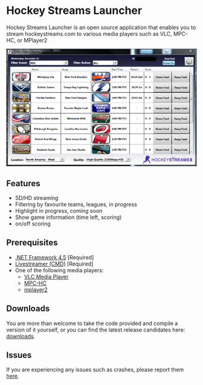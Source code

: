Hockey Streams Launcher
=====================
Hockey Streams Launcher is an open source application that enables you to stream hockeystreams.com to various media players such as VLC, MPC-HC, or MPlayer2
   
![](https://github.com/lukehutton/streamlauncher/blob/master/docs/screen1.PNG)

Features
----------
* SD/HD streaming
* Filtering by favourite teams, leagues, in progress
* Highlight in progress, coming soon
* Show game information (time left, scoring)
* on/off scoring

Prerequisites
-------------
 - [.NET Framework 4.5](http://www.microsoft.com/en-us/download/details.aspx?id=30653) [Required] 
 - [Livestreamer (CMD)](http://livestreamer.tanuki.se/en/latest/) [Required]
 - One of the following media players:
   - [VLC Media Player](http://www.videolan.org/vlc/index.html) 
   - [MPC-HC](http://mpc-hc.org/)
   - [mplayer2](http://www.mplayer2.org/)

Downloads
-------
You are more than welcome to take the code provided and compile a version of it yourself, or you can find the latest release candidates here: [downloads](https://github.com/lukehutton/streamlauncher/releases).

Issues
-------
If you are experiencing any issues such as crashes, please report them [here](https://github.com/lukehutton/streamlauncher/issues/new).
